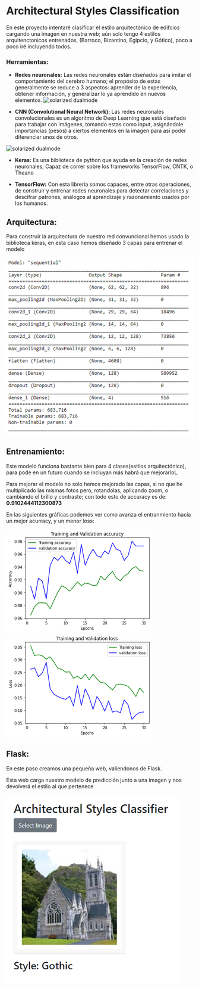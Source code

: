 # Architectural Styles Classification

En este proyecto intentaré clasificar el estilo arquitectónico de edifcios cargando una imagen en nuestra web; aún solo tengo 4 estilos arquitenctonicos entrenados, (Barroco, Bizantino, Egipcio, y Gótico), poco a poco iré incluyendo todos.

### Herramientas:

- **Redes neuronales:**
Las redes neuronales están diseñados para imitar el comportamiento del cerebro humano; el propósito de estas generalmente se reduce a 3 aspectos: aprender de la experiencia, obtener información, y generalizar lo ya aprendido en nuevos elementos.
![solarized dualmode](https://miro.medium.com/max/700/1*-eLjPY7UGSoQhSyW5qC6gw.gif)

- **CNN (Convolutional Neural Network):** Las redes neuronales convolucionales es un algoritmo de Deep Learning que está diseñado para trabajar con imágenes, tomando estas como input, asignándole importancias (pesos) a ciertos elementos en la imagen para así poder diferenciar unos de otros. 

 ![solarized dualmode](https://adeshpande3.github.io/assets/Cover.png)


- **Keras:** Es una biblioteca de python que ayuda en la creación de redes neuronales; Capaz de correr sobre los frameworks TensorFlow, CNTK, o Theano

- **TensorFlow:** Con esta librería somos capaces, entre otras operaciones, de construir y entrenar redes neuronales para detectar correlaciones y descifrar patrones, análogos al aprendizaje y razonamiento usados por los humanos.​

## Arquitectura:

Para construir la arquitectura de nuestro red convuncional hemos usado la biblioteca keras, en esta caso hemos diseñado 3 capas para entrenar el modelo

![ScreenShot](Images/Captura.PNG)

## Entrenamiento:

Este modelo funciona bastante bien para 4 clases(estilos arquitectónico), para pode en un futuro cuando se incluyan más habrá que mejorarloL.

Para mejorar el modelo no solo hemos mejorado las capas, si no que he multiplicado las mismas fotos pero, rotandolas, aplicando zoom, o cambiando el brillo y contraste; con todo esto de accuracy es de: **0.9102444112300873**

En las siguientes gráficas podemos ver como avanza el entranmiento hacía un mejor acurracy, y un menor loss:

![solarized dualmode](/images/accuracy.png)
![solarized dualmode](/images/loss.png)

## Flask:

En este paso creamos una pequeña web, valiendonos de Flask.

Esta web carga nuestro modelo de predicción junto a una imagen y nos devolverá el estilo al que pertenece 

![solarized dualmode](/images/webexample.png)